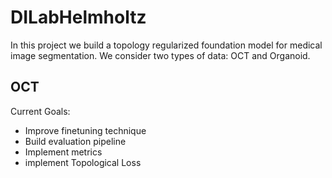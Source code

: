 # DILabHelmholtz
In this project we build a topology regularized foundation model for medical image segmentation. 
We consider two types of data: OCT and Organoid.


## OCT
Current Goals:
- Improve finetuning technique
- Build evaluation pipeline
- Implement metrics
- implement Topological Loss
